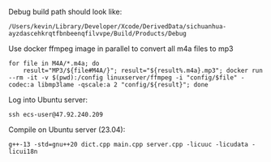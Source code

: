 Debug build path should look like:

```
/Users/kevin/Library/Developer/Xcode/DerivedData/sichuanhua-ayzdascehkrqtfbnbeenqfilvvpe/Build/Products/Debug
```

Use docker ffmpeg image in parallel to convert all m4a files to mp3

```
for file in M4A/*.m4a; do
    result="MP3/${file#M4A/}"; result="${result%.m4a}.mp3"; docker run --rm -it -v $(pwd):/config linuxserver/ffmpeg -i "config/$file" -codec:a libmp3lame -qscale:a 2 "config/${result}"; done
```

Log into Ubuntu server:
```
ssh ecs-user@47.92.240.209
```

Compile on Ubuntu server (23.04):
```
g++-13 -std=gnu++20 dict.cpp main.cpp server.cpp -licuuc -licudata -licui18n
```

